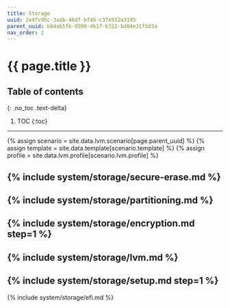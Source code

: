 ```yaml
---
title: Storage
uuid: 2e4fc95c-3adb-46df-bf4b-c37e552a3195
parent_uuid: b84ab5fb-9500-4b17-b322-bd04e31f5d3a
nav_order: 2
---
```


# {{ page.title }}

## Table of contents
{: .no_toc .text-delta}

1. TOC
{:toc}

---

{% assign scenario = site.data.lvm.scenario[page.parent_uuid] %}
{% assign template = site.data.template[scenario.template] %}
{% assign profile = site.data.lvm.profile[scenario.lvm.profile] %}

{% include system/storage/secure-erase.md %}
---
{% include system/storage/partitioning.md %}
---
{% include system/storage/encryption.md step=1 %}
---
{% include system/storage/lvm.md %}
---
{% include system/storage/setup.md step=1 %}
---
{% include system/storage/efi.md %}
